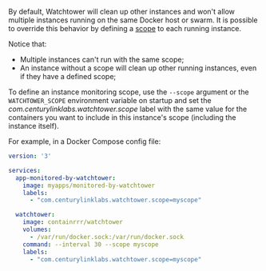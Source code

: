 By default, Watchtower will clean up other instances and won't allow multiple instances running on the same Docker host or swarm. It is possible to override this behavior by defining a [scope](https://containrrr.github.io/watchtower/arguments/#filter_by_scope) to each running instance. 

Notice that:
- Multiple instances can't run with the same scope;
- An instance without a scope will clean up other running instances, even if they have a defined scope;

To define an instance monitoring scope, use the `--scope` argument or the `WATCHTOWER_SCOPE` environment variable on startup and set the _com.centurylinklabs.watchtower.scope_ label with the same value for the containers you want to include in this instance's scope (including the instance itself).

For example, in a Docker Compose config file:

```yaml
version: '3'

services:
  app-monitored-by-watchtower:
    image: myapps/monitored-by-watchtower
    labels:
      - "com.centurylinklabs.watchtower.scope=myscope"

  watchtower:
    image: containrrr/watchtower
    volumes:
      - /var/run/docker.sock:/var/run/docker.sock
    command: --interval 30 --scope myscope
    labels:
      - "com.centurylinklabs.watchtower.scope=myscope"
```